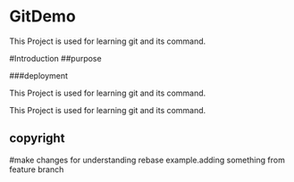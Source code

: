 # GitDemo
This Project is used for learning git and its command.

#Introduction
##purpose

###deployment

This Project is used for learning git and its command.

This Project is used for learning git and its command.

## copyright

#make changes for understanding rebase example.adding something from feature branch